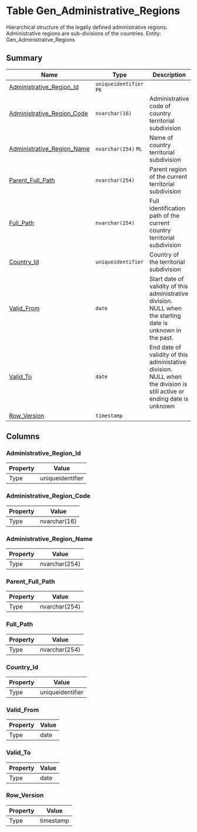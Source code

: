 # Table Gen_Administrative_Regions

Hierarchical structure of the legally defined administrative regions. Administrative regions are sub-divisions of the countries. Entity: Gen_Administrative_Regions

## Summary

| Name | Type | Description |
| - | - | --- |
|[Administrative_Region_Id](#administrative_region_id)|`uniqueidentifier` `PK`||
|[Administrative_Region_Code](#administrative_region_code)|`nvarchar(16)` |Administrative code of country territorial subdivision|
|[Administrative_Region_Name](#administrative_region_name)|`nvarchar(254)` `ML`|Name of country territorial subdivision|
|[Parent_Full_Path](#parent_full_path)|`nvarchar(254)` |Parent region of the current territorial subdivision|
|[Full_Path](#full_path)|`nvarchar(254)` |Full identification path of the current country territorial subdivision|
|[Country_Id](#country_id)|`uniqueidentifier` |Country of the territorial subdivision|
|[Valid_From](#valid_from)|`date` |Start date of validity of this administrative division. NULL when the starting date is unknown in the past.|
|[Valid_To](#valid_to)|`date` |End date of validity of this administative division. NULL when the division is still active or ending date is unknown|
|[Row_Version](#row_version)|`timestamp` ||

## Columns

### Administrative_Region_Id

| Property | Value |
| - | - |
|Type|uniqueidentifier|

### Administrative_Region_Code

| Property | Value |
| - | - |
|Type|nvarchar(16)|

### Administrative_Region_Name

| Property | Value |
| - | - |
|Type|nvarchar(254)|

### Parent_Full_Path

| Property | Value |
| - | - |
|Type|nvarchar(254)|

### Full_Path

| Property | Value |
| - | - |
|Type|nvarchar(254)|

### Country_Id

| Property | Value |
| - | - |
|Type|uniqueidentifier|

### Valid_From

| Property | Value |
| - | - |
|Type|date|

### Valid_To

| Property | Value |
| - | - |
|Type|date|

### Row_Version

| Property | Value |
| - | - |
|Type|timestamp|



